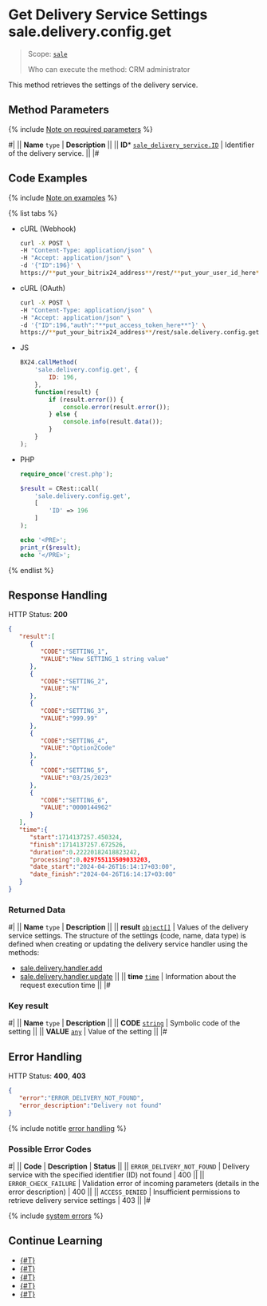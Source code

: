 # Get Delivery Service Settings sale.delivery.config.get

> Scope: [`sale`](../../../scopes/permissions.md)
>
> Who can execute the method: CRM administrator

This method retrieves the settings of the delivery service.

## Method Parameters

{% include [Note on required parameters](../../../../_includes/required.md) %}

#|
|| **Name**
`type` | **Description** ||
|| **ID***
[`sale_delivery_service.ID`](../../data-types.md) | Identifier of the delivery service.
 ||
|#

## Code Examples

{% include [Note on examples](../../../../_includes/examples.md) %}

{% list tabs %}

- cURL (Webhook)

    ```bash
    curl -X POST \
    -H "Content-Type: application/json" \
    -H "Accept: application/json" \
    -d '{"ID":196}' \
    https://**put_your_bitrix24_address**/rest/**put_your_user_id_here**/**put_your_webhook_here**/sale.delivery.config.get
    ```

- cURL (OAuth)

    ```bash
    curl -X POST \
    -H "Content-Type: application/json" \
    -H "Accept: application/json" \
    -d '{"ID":196,"auth":"**put_access_token_here**"}' \
    https://**put_your_bitrix24_address**/rest/sale.delivery.config.get
    ```

- JS

    ```js
    BX24.callMethod(
        'sale.delivery.config.get', {
            ID: 196,
        },
        function(result) {
            if (result.error()) {
                console.error(result.error());
            } else {
                console.info(result.data());
            }
        }
    );
    ```

- PHP

    ```php
    require_once('crest.php');

    $result = CRest::call(
        'sale.delivery.config.get',
        [
            'ID' => 196
        ]
    );

    echo '<PRE>';
    print_r($result);
    echo '</PRE>';
    ```

{% endlist %}

## Response Handling

HTTP Status: **200**

```json
{
   "result":[
      {
         "CODE":"SETTING_1",
         "VALUE":"New SETTING_1 string value"
      },
      {
         "CODE":"SETTING_2",
         "VALUE":"N"
      },
      {
         "CODE":"SETTING_3",
         "VALUE":"999.99"
      },
      {
         "CODE":"SETTING_4",
         "VALUE":"Option2Code"
      },
      {
         "CODE":"SETTING_5",
         "VALUE":"03/25/2023"
      },
      {
         "CODE":"SETTING_6",
         "VALUE":"0000144962"
      }
   ],
   "time":{
      "start":1714137257.450324,
      "finish":1714137257.672526,
      "duration":0.22220182418823242,
      "processing":0.029755115509033203,
      "date_start":"2024-04-26T16:14:17+03:00",
      "date_finish":"2024-04-26T16:14:17+03:00"
   }
}
```

### Returned Data

#|
|| **Name**
`type` | **Description** ||
|| **result**
[`object[]`](../../../data-types.md) | Values of the delivery service settings.
The structure of the settings (code, name, data type) is defined when creating or updating the delivery service handler using the methods:
- [sale.delivery.handler.add](../handler/sale-delivery-handler-add.md)
- [sale.delivery.handler.update](../handler/sale-delivery-handler-update.md) ||
|| **time**
[`time`](../../../data-types.md) | Information about the request execution time ||
|#

### Key result

#|
|| **Name**
`type` | **Description** ||
|| **CODE**
[`string`](../../../data-types.md) | Symbolic code of the setting ||
|| **VALUE**
[`any`](../../../data-types.md) | Value of the setting ||
|#

## Error Handling

HTTP Status: **400**, **403**

```json
{
   "error":"ERROR_DELIVERY_NOT_FOUND",
   "error_description":"Delivery not found"
}
```

{% include notitle [error handling](../../../../_includes/error-info.md) %}

### Possible Error Codes

#|
|| **Code** | **Description** | **Status** ||
|| `ERROR_DELIVERY_NOT_FOUND` | Delivery service with the specified identifier (ID) not found | 400 ||
|| `ERROR_CHECK_FAILURE` | Validation error of incoming parameters (details in the error description) | 400 ||
|| `ACCESS_DENIED` | Insufficient permissions to retrieve delivery service settings | 403 ||
|#

{% include [system errors](../../../../_includes/system-errors.md) %}

## Continue Learning

- [{#T}](./sale-delivery-add.md)
- [{#T}](./sale-delivery-delete.md)
- [{#T}](./sale-delivery-update.md)
- [{#T}](./sale-delivery-config-update.md)
- [{#T}](./sale-delivery-get-list.md)